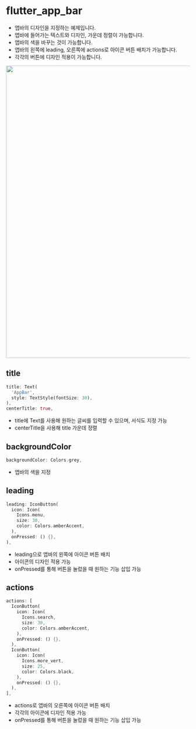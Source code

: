 # flutter_app_bar

- 앱바의 디자인을 지정하는 예제입니다.
- 앱바에 들어가는 텍스트와 디자인, 가운데 정렬이 가능합니다.
- 앱바의 색을 바꾸는 것이 가능합니다.
- 앱바의 왼쪽에 leading, 오른쪽에 actions로 아이콘 버튼 배치가 가능합니다.
- 각각의 버튼에 디자인 적용이 가능합니다.

<div>
<img height="800" src="https://user-images.githubusercontent.com/46275549/97934108-0af5c900-1db8-11eb-89c5-0c851a9abb78.jpg">
</div>

## title
~~~dart
title: Text(
  'AppBar',
  style: TextStyle(fontSize: 30),
),
centerTitle: true,
~~~
- title에 Text를 사용해 원하는 글씨를 입력할 수 있으며, 서식도 지정 가능
- centerTitle을 사용해 title 가운데 정렬

## backgroundColor
~~~dart
backgroundColor: Colors.grey,
~~~
- 앱바의 색을 지정

## leading
~~~dart
leading: IconButton(
  icon: Icon(
    Icons.menu,
    size: 30,
    color: Colors.amberAccent,
  ),
  onPressed: () {},
),
~~~
- leading으로 앱바의 왼쪽에 아이콘 버튼 배치
- 아이콘의 디자인 적용 가능
- onPressed를 통해 버튼을 눌렀을 때 원하는 기능 삽입 가능

## actions
~~~dart
actions: [
  IconButton(
    icon: Icon(
      Icons.search,
      size: 30,
      color: Colors.amberAccent,
    ),
    onPressed: () {},
  ),
  IconButton(
    icon: Icon(
      Icons.more_vert,
      size: 25,
      color: Colors.black,
    ),
    onPressed: () {},
  ),
],
~~~
- actions로 앱바의 오른쪽에 아이콘 버튼 배치
- 각각의 아이콘에 디자인 적용 가능
- onPressed를 통해 버튼을 눌렀을 때 원하는 기능 삽입 가능